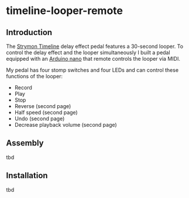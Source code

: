 # timeline-looper-remote

## Introduction

The [Strymon Timeline](https://www.strymon.net/product/timeline/) delay effect pedal features a 30-second looper.
To control the delay effect and the looper simultaneously I built a pedal equipped with an [Arduino nano](https://store.arduino.cc/usa/arduino-nano) that remote controls the looper via MIDI.

My pedal has four stomp switches and four LEDs and can control these functions of the looper:
* Record
* Play
* Stop
* Reverse (second page)
* Half speed (second page)
* Undo (second page)
* Decrease playback volume (second page)

## Assembly

tbd

## Installation

tbd
